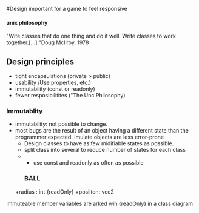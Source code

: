 #Design
important for a game to feel responsive

#### unix philosophy
"Wite classes that do one thing and do it well. Write classes to work together.[...]
"Doug Mcllroy, 1978


## Design principles
- tight encapsulations (private > public)
- usability /Use properties, etc.)
- immutability (const or readonly)
- fewer resposibilitites ("The Unc Philosophy)


### Immutablity
- immutability: not possible to change.
- most bugs are the result of an object having a different state than the programmer expected. Imulate objects are less error-prone
  - Design classes to have as few midifiable states as possible.
  - split class into several to reduce number of states for each class
  - - use const and readonly as often as possible
	 ### BALL
  +radius : int {readOnly}
  +posiiton: vec2

immuteable member variables are arked wih {readOnly} in a class diagram